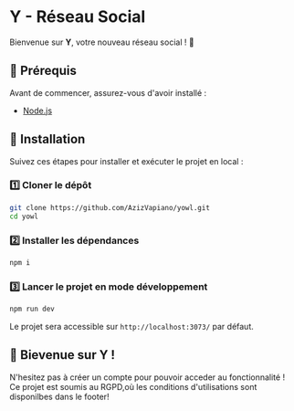 # Y - Réseau Social

Bienvenue sur **Y**, votre nouveau réseau social  ! 🚀

## 📌 Prérequis
Avant de commencer, assurez-vous d'avoir installé :
- [Node.js](https://nodejs.org/) 

## 🚀 Installation
Suivez ces étapes pour installer et exécuter le projet en local :

### 1️⃣ Cloner le dépôt
```sh
git clone https://github.com/AzizVapiano/yowl.git
cd yowl
```

### 2️⃣ Installer les dépendances
```sh
npm i
```

### 3️⃣ Lancer le projet en mode développement
```sh
npm run dev
```

Le projet sera accessible sur `http://localhost:3073/` par défaut.


## 🤝 Bievenue sur Y ! 
N'hesitez pas à créer un compte pour pouvoir acceder au fonctionnalité !
Ce projet est soumis au RGPD,où les conditions d'utilisations sont disponilbes dans le footer!




